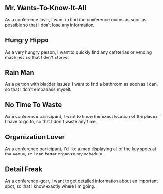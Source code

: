 ## Mr. Wants-To-Know-It-All
As a conference lover, I want to find the conference rooms as soon as possible so that I don't lose any information.


## Hungry Hippo
As a very hungry person, I want to quickly find any cafeterias or vending machines so that I don't starve.


## Rain Man
As a person with bladder issues, I want to find a bathroom as soon as I can, so that I don't embarrass myself.


## No Time To Waste
As a conference participant, I want to know the exact location of the places I have to go to, so that I don't waste any time.


## Organization Lover
As a conference participant, I'd like a map displaying all of the key spots at the venue, so I can better organize my schedule.


## Detail Freak
As a conference-goer, I want to get detailed information about an important spot, so that I know exactly where I'm going.
